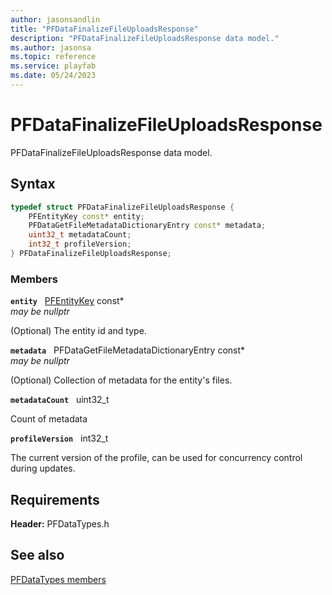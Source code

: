 ```yaml
---
author: jasonsandlin
title: "PFDataFinalizeFileUploadsResponse"
description: "PFDataFinalizeFileUploadsResponse data model."
ms.author: jasonsa
ms.topic: reference
ms.service: playfab
ms.date: 05/24/2023
---
```


# PFDataFinalizeFileUploadsResponse  

PFDataFinalizeFileUploadsResponse data model.  

## Syntax  
  
```cpp
typedef struct PFDataFinalizeFileUploadsResponse {  
    PFEntityKey const* entity;  
    PFDataGetFileMetadataDictionaryEntry const* metadata;  
    uint32_t metadataCount;  
    int32_t profileVersion;  
} PFDataFinalizeFileUploadsResponse;  
```
  
### Members  
  
**`entity`** &nbsp; [PFEntityKey](../../pftypes/structs/pfentitykey-c.md) const*  
*may be nullptr*  
  
(Optional) The entity id and type.
  
**`metadata`** &nbsp; PFDataGetFileMetadataDictionaryEntry const*  
*may be nullptr*  
  
(Optional) Collection of metadata for the entity's files.
  
**`metadataCount`** &nbsp; uint32_t  
  
Count of metadata
  
**`profileVersion`** &nbsp; int32_t  
  
The current version of the profile, can be used for concurrency control during updates.
  
  
## Requirements  
  
**Header:** PFDataTypes.h
  
## See also  
[PFDataTypes members](../pfdatatypes_members.md)  

  
  
